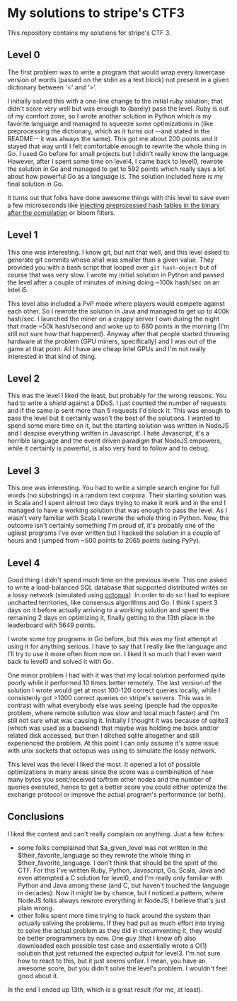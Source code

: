 My solutions to stripe's CTF3
=============================================================================

This repository contains my solutions for stripe's CTF 3.


Level 0
-----------------------------------------------------------------------------
The first problem was to write a program that would wrap every lowercase
version of words (passed on the stdin as a text block) not present in a
given dictionary between '<' and '>'.

I initially solved this with a one-line change to the initial ruby solution;
that didn't score very well but was enough to (barely) pass the level.
Ruby is out of my comfort zone, so I wrote another solution in Python which
is my favorite language and managed to squeeze some optimizations in (like
preprocessing the dictionary, which as it turns out --and stated in the
README-- it was always the same). This got me about 200 points and it stayed
that way until I felt comfortable enough to rewrite the whole thing in Go.
I used Go before for small projects but I didn't really know the language.
However, after I spent some time on level4, I came back to level0, rewrote
the solution in Go and managed to get to 592 points which really says a lot
about how powerful Go as a language is. The solution included here is my
final solution in Go.

It turns out that folks have done awesome things with this level to save
even a few microseconds like [injecting preprocessed hash tables in the
binary after the compilation](http://muehe.org/posts/stripe-ctf-3-writeup/)
or bloom filters.


Level 1
-----------------------------------------------------------------------------
This one was interesting. I know git, but not that well, and this level asked
to generate git commits whose sha1 was smaller than a given value. They
provided you with a bash script that looped over `git hash-object` but
of course that was very slow. I wrote my initial solution in Python and
passed the level after a couple of minutes of mining doing ~100k hash/sec
on an Intel i5.

This level also included a PvP mode where players would compete against each
other. So I rewrote the solution in Java and managed to get up to 400k
hash/sec. I launched the miner on a crappy server I own during the night that
made ~50k hash/second and woke up to 880 points in the morning (I'm still not
sure how that happened). Anyway after that people started throwing hardware
at the problem (GPU miners, specifically) and I was out of the game at that
point. All I have are cheap Intel GPUs and I'm not really interested in that
kind of thing.


Level 2
-----------------------------------------------------------------------------
This was the level I liked the least, but probably for the wrong reasons.
You had to write a *shield* against a DDoS. I just counted the number of
requests and if the same ip sent more than 5 requests I'd block it.
This was enough to pass the level but it certainly wasn't the best of the
solutions.
I wanted to spend some more time on it, but the starting solution was written
in NodeJS and I despise everything written in Javascript. I hate Javascript,
it's a horrible language and the event driven paradigm that NodeJS empowers,
while it certainly is powerful, is also very hard to follow and to debug.


Level 3
-----------------------------------------------------------------------------
This one was interesting. You had to write a simple search engine for full
words (no substrings) in a random text corpora. Their starting solution was
in Scala and I spent almost two days trying to make it work and in the end
I managed to have a working solution that was enough to pass the level.
As I wasn't very familiar with Scala I rewrote the whole thing in Python.
Now, the outcome isn't certainly something I'm proud of, it's probably one
of the ugliest programs I've ever written but I hacked the solution in a
couple of hours and I jumped from ~500 points to 2065 points (using PyPy).


Level 4
-----------------------------------------------------------------------------
Good thing I didn't spend much time on the previous levels. This one asked to
write a load-balanced SQL database that supported distributed writes on a
lossy network (simulated using [octopus](https://github.com/stripe-ctf/octopus)).
In order to do so I had to explore uncharted territories, like consensus
algorithms and Go. I think I spent 3 days on it before actually arriving to
a working solution and spent the remaining 2 days on optimizing it, finally
getting to the 13th place in the leaderboard with 5649 points.

I wrote some toy programs in Go before, but this was my first attempt at
using it for anything serious. I have to say that I really like the language
and I'll try to use it more often from now on. I liked it so much that I
even went back to level0 and solved it with Go.

One minor problem I had with it was that my local solution performed quite
poorly while it performed 10 times better remotely. The last version of the
solution I wrote would get at most 100-120 correct queries locally, while
I consistenly got >1000 correct queries on stripe's servers. This was in
contrast with what everybody else was seeing (people had the opposite
problem, where remote solution was slow and local much faster) and I'm still
not sure what was causing it. Initially I thought it was because of sqlite3
(which was used as a backend) that maybe was holding me back and/or related
disk accessed, but then I ditched sqlite altogether and still experienced the
problem. At this point I can only assume it's some issue with unix sockets
that octopus was using to simulate the lossy network.

This level was the level I liked the most. It opened a lot of possible
optimizations in many areas since the score was a combination of how many
bytes you sent/received to/from other nodes and the number of queries
executed, hence to get a better score you could either optimize the exchange
protocol or improve the actual program's performance (or both).


Conclusions
-----------------------------------------------------------------------------
I liked the contest and can't really complain on anything. Just a few itches:
- some folks complained that $a\_given\_level was not written in the
  $their\_favorite\_language so they rewrote the whole thing in
  $their\_favorite\_language. I don't think that should be the spirit of the
  CTF. For this I've written Ruby, Python, Javascript, Go, Scala, Java and
  even attempted a C solution for level0, and I'm really only familiar with
  Python and Java among these (and C, but haven't touched the language in
  decades).
  Now it might be by chance, but I noticed a pattern, where NodeJS folks
  always rewrote everything in NodeJS; I believe that's just plain wrong.
- other folks spent more time trying to hack around the system than
  actually solving the problems. If they had put as much effort into trying
  to solve the actual problem as they did in circumventing it, they would
  be better programmers by now.
  One guy (that I know of) also downloaded each possible test case and
  essentially wrote a O(1) solution that just returned the expected output
  for level3. I'm not sure how to react to this, but it just seems unfair.
  I mean, you have an awesome score, but you didn't solve the level's
  problem. I wouldn't feel good about it.

In the end I ended up 13th, which is a great result (for me, at least).
